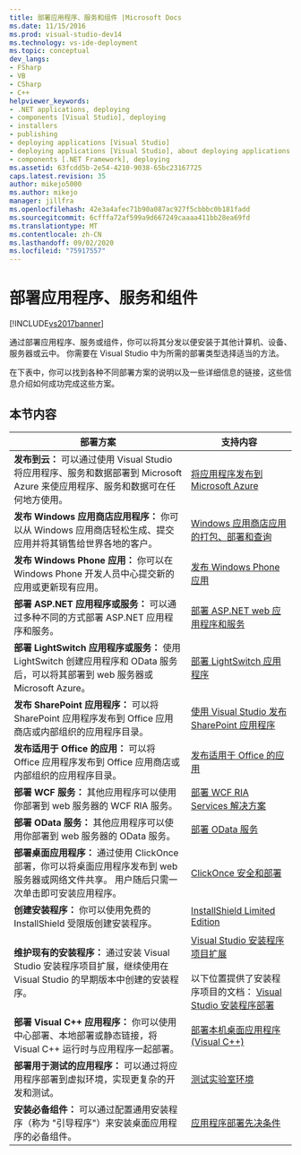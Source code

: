 ```yaml
---
title: 部署应用程序、服务和组件 |Microsoft Docs
ms.date: 11/15/2016
ms.prod: visual-studio-dev14
ms.technology: vs-ide-deployment
ms.topic: conceptual
dev_langs:
- FSharp
- VB
- CSharp
- C++
helpviewer_keywords:
- .NET applications, deploying
- components [Visual Studio], deploying
- installers
- publishing
- deploying applications [Visual Studio]
- deploying applications [Visual Studio], about deploying applications
- components [.NET Framework], deploying
ms.assetid: 63fcdd5b-2e54-4210-9038-65bc23167725
caps.latest.revision: 35
author: mikejo5000
ms.author: mikejo
manager: jillfra
ms.openlocfilehash: 42e3a4afec71b90a087ac927f5cbbbc0b181fadd
ms.sourcegitcommit: 6cfffa72af599a9d667249caaaa411bb28ea69fd
ms.translationtype: MT
ms.contentlocale: zh-CN
ms.lasthandoff: 09/02/2020
ms.locfileid: "75917557"
---
```

# <a name="deploying-applications-services-and-components"></a>部署应用程序、服务和组件
[!INCLUDE[vs2017banner](../includes/vs2017banner.md)]

通过部署应用程序、服务或组件，你可以将其分发以便安装于其他计算机、设备、服务器或云中。 你需要在 Visual Studio 中为所需的部署类型选择适当的方法。  
  
 在下表中，你可以找到各种不同部署方案的说明以及一些详细信息的链接，这些信息介绍如何成功完成这些方案。  
  
## <a name="in-this-section"></a>本节内容  
  
|部署方案|支持内容|  
|-------------------------|------------------------|  
|**发布到云：** 可以通过使用 Visual Studio 将应用程序、服务和数据部署到 Microsoft Azure 来使应用程序、服务和数据可在任何地方使用。|[将应用程序发布到 Microsoft Azure](/visualstudio/deployment/quickstart-deploy-to-azure)|  
|**发布 Windows 应用商店应用程序：** 你可以从 Windows 应用商店轻松生成、提交应用并将其销售给世界各地的客户。|[Windows 应用商店应用的打包、部署和查询](https://msdn.microsoft.com/library/hh446593\(v=vs.85\).aspx)|  
|**发布 Windows Phone 应用：** 你可以在 Windows Phone 开发人员中心提交新的应用或更新现有应用。|[发布 Windows Phone 应用](https://developer.microsoft.com/)|  
|**部署 ASP.NET 应用程序或服务：** 可以通过多种不同的方式部署 ASP.NET 应用程序和服务。|[部署 ASP.NET web 应用程序和服务](/aspnet/mvc/overview/deployment/)|  
|**部署 LightSwitch 应用程序或服务：** 使用 LightSwitch 创建应用程序和 OData 服务后，可以将其部署到 web 服务器或 Microsoft Azure。|[部署 LightSwitch 应用程序](https://msdn.microsoft.com/library/4818d933-295c-4ecc-9148-7ad9ca28dcdb)|  
|**发布 SharePoint 应用程序：** 可以将 SharePoint 应用程序发布到 Office 应用商店或内部组织的应用程序目录。|[使用 Visual Studio 发布 SharePoint 应用程序](https://msdn.microsoft.com/library/office/jj220044\(v=office.15\).aspx)|  
|**发布适用于 Office 的应用：** 可以将 Office 应用程序发布到 Office 应用商店或内部组织的应用程序目录。|[发布适用于 Office 的应用](https://msdn.microsoft.com/library/office/fp123515.aspx)|  
|**部署 WCF 服务：** 其他应用程序可以使用你部署到 web 服务器的 WCF RIA 服务。|[部署 WCF RIA Services 解决方案](https://msdn.microsoft.com/library/ff426912\(v=vs.91\).aspx)|  
|**部署 OData 服务：** 其他应用程序可以使用你部署到 web 服务器的 OData 服务。|[部署 OData 服务](https://msdn.microsoft.com/library/hh973447.aspx)|  
|**部署桌面应用程序：** 通过使用 ClickOnce 部署，你可以将桌面应用程序发布到 web 服务器或网络文件共享。 用户随后只需一次单击即可安装应用程序。|[ClickOnce 安全和部署](../deployment/clickonce-security-and-deployment.md)|  
|**创建安装程序：** 你可以使用免费的 InstallShield 受限版创建安装程序。|[InstallShield Limited Edition](../deployment/installshield-limited-edition.md)|  
|**维护现有的安装程序：** 通过安装 Visual Studio 安装程序项目扩展，继续使用在 Visual Studio 的早期版本中创建的安装程序。|[Visual Studio 安装程序项目扩展](https://devblogs.microsoft.com/visualstudio/visual-studio-installer-projects-extension/)<br /><br /> 以下位置提供了安装程序项目的文档： [Visual Studio 安装程序部署](https://msdn.microsoft.com/library/2kt85ked\(v=vs.100\).aspx)|  
|**部署 Visual C++ 应用程序：** 你可以使用中心部署、本地部署或静态链接，将 Visual C++ 运行时与应用程序一起部署。|[部署本机桌面应用程序 (Visual C++)](/cpp/windows/deploying-native-desktop-applications-visual-cpp)|  
|**部署用于测试的应用程序：** 可以通过将应用程序部署到虚拟环境，实现更复杂的开发和测试。|[测试实验室环境](https://msdn.microsoft.com/library/14ba54c8-a158-4a6e-b00a-b00ae960feb8)|  
|**安装必备组件：** 可以通过配置通用安装程序（称为 "引导程序"）来安装桌面应用程序的必备组件。|[应用程序部署先决条件](../deployment/application-deployment-prerequisites.md)|
